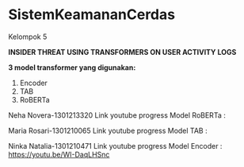 # SistemKeamananCerdas
Kelompok 5

**INSIDER THREAT USING TRANSFORMERS ON USER ACTIVITY LOGS**

**3 model transformer yang digunakan:**
1. Encoder
2. TAB
3. RoBERTa

Neha Novera-1301213320
Link youtube progress Model RoBERTa : 

Maria Rosari-1301210065
Link youtube progress Model TAB : 

Ninka Natalia-1301210471
Link youtube progress Model Encoder : https://youtu.be/WI-DaqLHSnc



